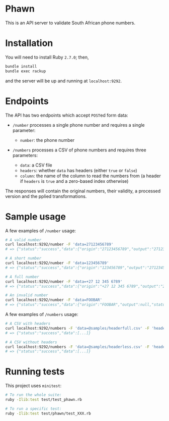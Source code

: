 # Phawn

This is an API server to validate South African phone numbers.

# Installation

You will need to install Ruby `2.7.0`; then,

```bash
bundle install
bundle exec rackup
```

and the server will be up and running at `localhost:9292`.

# Endpoints

The API has two endpoints which accept `POST`ed form data:

* `/number` processes a single phone number and requires a single parameter:
  * `number`: the phone number

* `/numbers` processes a CSV of phone numbers and requires three parameters:
  * `data`: a CSV file
  * `headers`: whether `data` has headers (either `true` or `false`)
  * `column`: the name of the column to read the numbers from (a header if `headers` is `true` and a zero-based index otherwise)

The responses will contain the original numbers, their validity, a processed version and the pplied transformations.

# Sample usage

A few examples of `/number` usage:

```bash
# A valid number
curl localhost:9292/number -F 'data=27123456789'
# => {"status":"success","data":{"origin":"27123456789","output":"27123456789","status":"VALID","change":[]}}

# A short number
curl localhost:9292/number -F 'data=123456789'
# => {"status":"success","data":{"origin":"123456789","output":"27123456789","status":"FIXED","change":["PREFIX"]}}

# A full number
curl localhost:9292/number -F 'data=+27 12 345 6789'
# => {"status":"success","data":{"origin":"+27 12 345 6789","output":"27123456789","status":"FIXED","change":["WHITESPACE","PREFIX"]}}

# An invalid number
curl localhost:9292/number -F 'data=FOOBAR'
# => {"status":"success","data":{"origin":"FOOBAR","output":null,"status":"BOGUS","change":null}}
```

A few examples of `/numbers` usage:

```bash
# A CSV with headers
curl localhost:9292/numbers -F 'data=@samples/headerfull.csv' -F 'headers=true' -F 'column=sms_phone'
# => {"status":"success","data":[...]}

# A CSV without headers
curl localhost:9292/numbers -F 'data=@samples/headerless.csv' -F 'headers=false' -F 'column=1'
# => {"status":"success","data":[...]}
```

# Running tests

This project uses `minitest`:

```bash
# To run the whole suite:
ruby -Ilib:test test/test_phawn.rb

# To run a specific test:
ruby -Ilib:test test/phawn/test_XXX.rb
```
